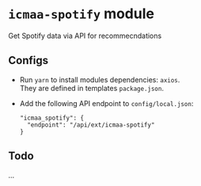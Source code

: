 # `icmaa-spotify` module

Get Spotify data via API for recommecndations

## Configs

* Run `yarn` to install modules dependencies: `axios`.  
  They are defined in templates `package.json`.

* Add the following API endpoint to `config/local.json`:
  ```
  "icmaa_spotify": {
    "endpoint": "/api/ext/icmaa-spotify"
  }
  ```

## Todo

…